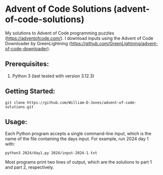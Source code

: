 # Advent of Code Solutions (advent-of-code-solutions)

My solutions to Advent of Code programming puzzles 
(<https://adventofcode.com/>). 
I download inputs using the Advent of Code Downloader by GreenLightning
(<https://github.com/GreenLightning/advent-of-code-downloader>).

## Prerequisites:

1. Python 3 (last tested with version 3.12.3)

## Getting Started:

```
git clone https://github.com/William-D-Jones/advent-of-code-solutions.git
```

## Usage:

Each Python program accepts a single command-line input, which is the name
of the file containing the days input. For example, run 2024 day 1 with:

```
python3 2024/day1.py 2024/input-2024-1.txt
```

Most programs print two lines of output, which are the solutions to part 1
and part 2, respectively.

